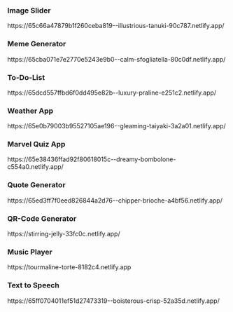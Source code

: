 <h3>Image Slider</h3>
https://65c66a47879b1f260ceba819--illustrious-tanuki-90c787.netlify.app/
<br>
<h3>Meme Generator</h3>
https://65cba071e7e2770e5243e9b0--calm-sfogliatella-80c0df.netlify.app/
<br>
<h3>To-Do-List</h3>
https://65dcd557ffbd6f0dd495e82b--luxury-praline-e251c2.netlify.app/
<br>
<h3>Weather App</h3>
https://65e0b79003b95527105ae196--gleaming-taiyaki-3a2a01.netlify.app/
<br>
<h3> Marvel Quiz App</h3>
https://65e38436ffad92f80618015c--dreamy-bombolone-c554a0.netlify.app/
<br>
<h3>Quote Generator</h3>
https://65ed3ff7f0eed826844a2d76--chipper-brioche-a4bf56.netlify.app/
<br>
<h3>QR-Code Generator</h3>
https://stirring-jelly-33fc0c.netlify.app/
<br>
<h3>Music Player</h3>
https://tourmaline-torte-8182c4.netlify.app
<br>
<h3>Text to Speech</h3>
https://65ff0704011ef51d27473319--boisterous-crisp-52a35d.netlify.app/
